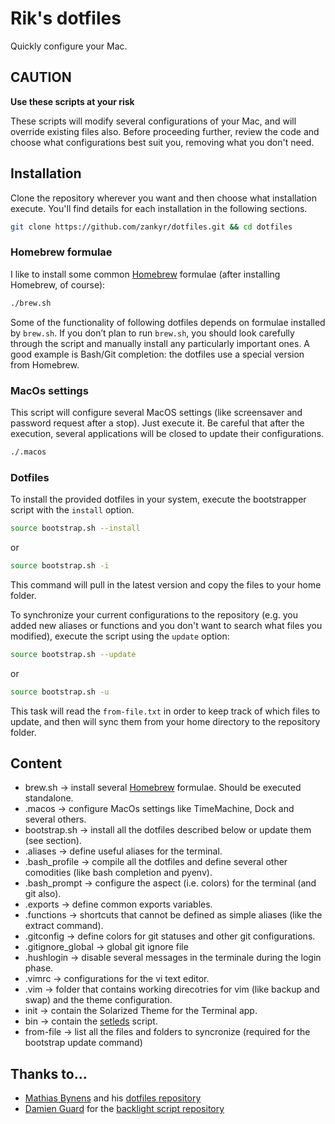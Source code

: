 # Rik's dotfiles
Quickly configure your Mac.

## CAUTION
**Use these scripts at your risk**

These scripts will modify several configurations of your Mac, and will override existing files also. Before proceeding further, review the code and choose what configurations best suit you, removing what you don't need.

## Installation

Clone the repository wherever you want and then choose what installation execute. You'll find details for each installation in the following sections.

```bash
git clone https://github.com/zankyr/dotfiles.git && cd dotfiles
```

### Homebrew formulae

I like to install some common [Homebrew](https://brew.sh/) formulae (after installing Homebrew, of course):

```bash
./brew.sh
```

Some of the functionality of following dotfiles depends on formulae installed by `brew.sh`. If you don’t plan to run `brew.sh`, you should look carefully through the script and manually install any particularly important ones. A good example is Bash/Git completion: the dotfiles use a special version from Homebrew.


### MacOs settings

This script will configure several MacOS settings (like screensaver and password request after a stop). Just execute it. Be careful that after the execution, several applications will be closed to update their configurations.

```bash
./.macos
```

### Dotfiles

To install the provided dotfiles in your system, execute the bootstrapper script with the `install` option.

```bash
source bootstrap.sh --install
```
or

```bash
source bootstrap.sh -i
```

This command will pull in the latest version and copy the files to your home folder.

To synchronize your current configurations to the repository (e.g. you added new aliases or functions and you don't want to search what files you modified), execute the script using the `update` option:
```bash
source bootstrap.sh --update
```
or

```bash
source bootstrap.sh -u
```
This task will read the `from-file.txt` in order to keep track of which files to update, and then will sync them from your home directory to the repository folder.


## Content
* brew.sh -> install several [Homebrew](https://brew.sh/) formulae. Should be executed standalone.
* .macos -> configure MacOs settings like TimeMachine, Dock and several others.
* bootstrap.sh -> install all the dotfiles described below or update them (see section).
* .aliases -> define useful aliases for the terminal.
* .bash_profile -> compile all the dotfiles and define several other comodities (like bash completion and pyenv).
* .bash_prompt -> configure the aspect (i.e. colors) for the terminal (and git also).
* .exports -> define common exports variables.
* .functions -> shortcuts that cannot be defined as simple aliases (like the extract command).
* .gitconfig -> define colors for git statuses and other git configurations.
* .gitignore_global -> global git ignore file
* .hushlogin -> disable several messages in the terminale during the login phase.
* .vimrc -> configurations for the vi text editor.
* .vim -> folder that contains working direcotries for vim (like backup and swap) and the theme configuration.
* init -> contain the Solarized Theme for the Terminal app.
* bin -> contain the [setleds](https://github.com/damieng/setledsmac) script.
* from-file -> list all the files and folders to syncronize (required for the bootstrap update command)

## Thanks to…

* [Mathias Bynens](https://mathiasbynens.be/) and his [dotfiles repository](https://github.com/mathiasbynens/dotfiles)
* [Damien Guard](https://damieng.com/) for the [backlight script repository](https://github.com/damieng/setledsmac)
